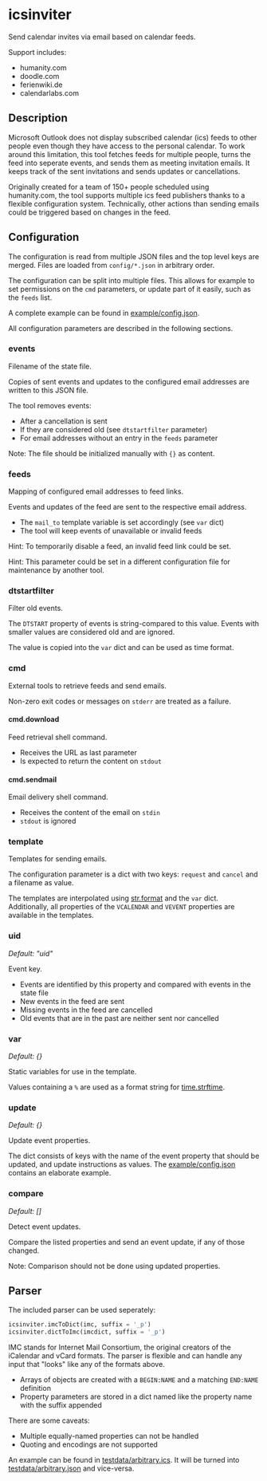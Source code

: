 # icsinviter

Send calendar invites via email based on calendar feeds.

Support includes:

- humanity.com
- doodle.com
- ferienwiki.de
- calendarlabs.com

## Description

Microsoft Outlook does not display subscribed calendar (ics) feeds
to other people even though they have access to the personal calendar.
To work around this limitation, this tool fetches feeds for multiple people,
turns the feed into seperate events, and sends them as meeting invitation emails.
It keeps track of the sent invitations and sends updates or cancellations.

Originally created for a team of 150+ people scheduled using humanity.com,
the tool supports multiple ics feed publishers thanks to a flexible configuration system.
Technically, other actions than sending emails could be triggered based on changes in the feed.

## Configuration

The configuration is read from multiple JSON files and the top level keys are merged.
Files are loaded from `config/*.json` in arbitrary order.

The configuration can be split into multiple files.
This allows for example to set permissions on the `cmd` parameters,
or update part of it easily, such as the `feeds` list.

A complete example can be found in [example/config.json](example/config.json).

All configuration parameters are described in the following sections.

### events

Filename of the state file.

Copies of sent events and updates to the configured email addresses
are written to this JSON file.

The tool removes events:

- After a cancellation is sent
- If they are considered old (see `dtstartfilter` parameter)
- For email addresses without an entry in the `feeds` parameter

Note: The file should be initialized manually with `{}` as content.

### feeds

Mapping of configured email addresses to feed links.

Events and updates of the feed are sent to the respective email address.

- The `mail_to` template variable is set accordingly (see `var` dict)
- The tool will keep events of unavailable or invalid feeds

Hint: To temporarily disable a feed, an invalid feed link could be set.

Hint: This parameter could be set in a different configuration file
for maintenance by another tool.

### dtstartfilter

Filter old events.

The `DTSTART` property of events is string-compared to this value.
Events with smaller values are considered old and are ignored.

The value is copied into the `var` dict and can be used as time format.

### cmd

External tools to retrieve feeds and send emails.

Non-zero exit codes or messages on `stderr` are treated as a failure.

#### cmd.download

Feed retrieval shell command.

- Receives the URL as last parameter
- Is expected to return the content on `stdout`

#### cmd.sendmail

Email delivery shell command.

- Receives the content of the email on `stdin`
- `stdout` is ignored

### template

Templates for sending emails.

The configuration parameter is a dict with two keys:
`request` and `cancel` and a filename as value.

The templates are interpolated using [str.format](https://docs.python.org/3/library/stdtypes.html#str.format) and the `var` dict.
Additionally, all properties of the `VCALENDAR` and `VEVENT` properties are available in the templates.

### uid

*Default: "uid"*

Event key.

- Events are identified by this property and compared with events in the state file
- New events in the feed are sent
- Missing events in the feed are cancelled
- Old events that are in the past are neither sent nor cancelled

### var

*Default: {}*

Static variables for use in the template.

Values containing a `%` are used as a format string for [time.strftime](https://docs.python.org/3/library/time.html#time.strftime).

### update

*Default: {}*

Update event properties.

The dict consists of keys with the name of the event property that should be updated, and update instructions as values.
The [example/config.json](example/config.json) contains an elaborate example.

### compare

*Default: []*

Detect event updates.

Compare the listed properties and send an event update, if any of those changed.

Note: Comparison should not be done using updated properties.

## Parser

The included parser can be used seperately:

```python
icsinviter.imcToDict(imc, suffix = '_p')
icsinviter.dictToImc(imcdict, suffix = '_p')
```

IMC stands for Internet Mail Consortium, the original creators of the iCalendar and vCard formats.
The parser is flexible and can handle any input that "looks" like any of the formats above.

- Arrays of objects are created with a `BEGIN:NAME` and a matching `END:NAME` definition
- Property parameters are stored in a dict named like the property name with the suffix appended

There are some caveats:

- Multiple equally-named properties can not be handled
- Quoting and encodings are not supported

An example can be found in [testdata/arbitrary.ics](testdata/arbitrary.ics).
It will be turned into [testdata/arbitrary.json](testdata/arbitrary.json) and vice-versa.
